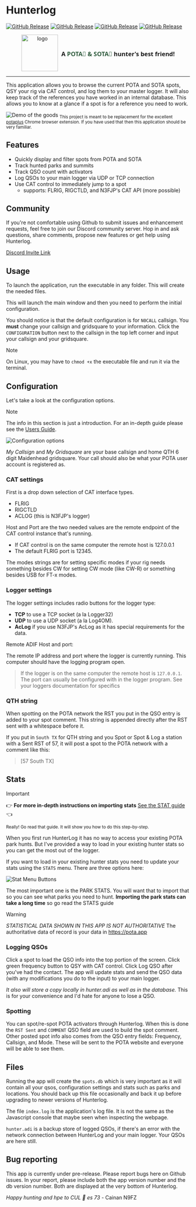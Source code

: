 # Hunterlog 
[![GitHub Release](https://img.shields.io/badge/download-windows-green)](https://github.com/cwhelchel/hunterlog/releases/download/v0.0.8/hunterlog_0.0.8.zip)
[![GitHub Release](https://img.shields.io/badge/download-linux-green)](https://github.com/cwhelchel/hunterlog/releases/download/v0.0.8/hunterlog-ubuntu_0.0.8.zip)
[![GitHub Release](https://img.shields.io/badge/download-mac-green)](https://github.com/cwhelchel/hunterlog/releases/download/v0.0.6/hunterlog-macos_0.0.6.zip)
[![GitHub Release](https://img.shields.io/github/v/release/cwhelchel/hunterlog?style=flat-square)](https://github.com/cwhelchel/hunterlog/releases)

<div align=center style="display:flex;align-items: center; justify-content: center;">
    <img src="src/assets/logo.png" width="100" title="logo" />
    <h3 style="font-family: 'Segoe UI';margin-left:10px">A <span style="color:#305c3e"> POTA🌳 & SOTA🗻</span> hunter's best friend!</h3>
    
</div>
<hr/>

This application allows you to browse the current POTA and SOTA spots, QSY your rig via
CAT control, and log them to your master logger. It will also keep track of the references you have worked in an internal database. This allows you to know at a glance if a spot is for a reference you need to work.

![Demo of the goods](docs/img/demo.gif)
<sub>This project is meant to be replacement for the excellent [potaplus](https://dwestbrook.net/projects/potaplus/) Chrome browser extension. If you have used that then this application should be very familiar.</sub>

## Features

* Quickly display and filter spots from POTA and SOTA
* Track hunted parks and summits
* Track QSO count with activators
* Log QSOs to your main logger via UDP or TCP connection
* Use CAT control to immediately jump to a spot
  * supports: FLRIG, RIGCTLD, and N3FJP's CAT API (more possible)

## Community

If you're not comfortable using Github to submit issues and enhancement requests, feel free to join our Discord community server. Hop in and ask questions, share comments, propose new features or get help using Hunterlog.

[Discord Invite Link](https://discord.gg/DfqMVMuMnG)

## Usage

To launch the application, run the executable in any folder. This will create the needed files.

This will launch the main window and then you need to perform the initial configuration.

You should notice is that the default configuration is for `N0CALL` callsign. You **must** change your callsign and gridsquare to your information. Click the `CONFIGURATION` button next to the callsign in the top left corner and input your callsign and your gridsquare. 

> [!NOTE]
> On Linux, you may have to `chmod +x` the executable file and run it via the terminal.

## Configuration

Let's take a look at the configuration options. 

> [!NOTE]
> The info in this section is just a introduction. For an in-depth guide please see the [Users Guide](docs/USER_GUIDE.md).

![Configuration options](docs/img/config.png)

*My Callsign* and *My Gridsquare* are your base callsign and home QTH 6 digit Maidenhead gridsquare. Your call should also be what your POTA user account is registered as. 

### CAT settings 
First is a drop down selection of CAT interface types. 
* FLRIG
* RIGCTLD
* ACLOG (this is N3FJP's logger)

Host and Port are the two needed values are the remote endpoint of the CAT control instance that's running.
* If CAT control is on the same computer the remote host is 127.0.0.1
* The default FLRIG port is 12345. 

The modes strings are for setting specific modes if your rig needs something
besides CW for setting CW mode (like CW-R) or something besides USB for FT-x modes.

### Logger settings

The logger settings includes radio buttons for the logger type:

* **TCP**  to use a TCP socket (a la Logger32) 
* **UDP** to use a UDP socket (a la Log4OM). 
* **AcLog** if you use N3FJP's AcLog as it has special requirements for the data.

Remote ADIF Host and port:

The remote IP address and port where the logger is currently running. This computer should have the logging program open.

> If the logger is on the same computer the remote host is `127.0.0.1`.
> The port can usually be configured with in the logger program. See your loggers
> documentation for specifics

### QTH string

When spotting on the POTA network the RST you put in the QSO entry is added to your spot comment. This string is appended directly after the RST sent with a whitespace before it.

If you put in `South TX` for QTH string and you Spot or Spot & Log a station with a Sent
RST of 57, it will post a spot to the POTA network with a comment like this:

> [57 South TX]

## Stats

> [!IMPORTANT]
> 👉 **For more in-depth instructions on importing stats** [See the STAT guide](docs/STATS.md) 👈
> 
> <sub>Really! Go read that guide. It will show you how to do this step-by-step.</sub>

When you first run HunterLog it has no way to access your existing POTA park
hunts. But I've provided a way to load in your existing hunter stats so you can
get the most out of the logger. 

If you want to load in your existing hunter stats you need to update your stats using the `STATS` menu. There are three options here: 


![Stat Menu Buttons](docs/img/stats.png)

The most important one is the PARK STATS. You will want that to import that so
you can see what parks you need to hunt. 
**Importing the park stats can take a long time** so go read the STATS guide

> [!WARNING]
>*STATISTICAL DATA SHOWN IN THIS APP IS NOT AUTHORITATIVE* The authoritative data
of record is your data in https://pota.app

### Logging QSOs

Click a spot to load the QSO info into the top portion of the screen. Click green frequency button to QSY with CAT control. Click Log QSO after you've had the contact. The app will update stats and send the QSO data (with any modifications you do to the input) to your main logger. 

*It also will store a copy locally in hunter.adi as well as in the database.* This
is for your convenience and I'd hate for anyone to lose a QSO.

### Spotting

You can spot/re-spot POTA activators through Hunterlog. When this is done the 
`RST Sent` and `COMMENT` QSO field are used to build the spot comment. Other
posted spot info also comes from the QSO entry fields: Frequency, Callsign, and Mode.
These will be sent to the POTA website and everyone will be able to see them.

## Files

Running the app will create the `spots.db` which is very important as it will 
contain all your qsos, configuration settings and stats such as parks and 
locations. You should back up this file occasionally and back it up before upgrading
to newer versions of Hunterlog.

The file `index.log` is the application's log file. It is not the same as the 
Javascript console that maybe seen when inspecting the webpage.

`hunter.adi` is a backup store of logged QSOs, if there's an error with the network
connection between HunterLog and your main logger. Your QSOs are here still.


## Bug reporting

This app is currently under pre-release. Please report bugs here on Github 
issues. In your report, please include both the app version number and the db
version number. Both are displayed at the very bottom of Hunterlog.


*Happy hunting and hpe to CUL 🍻 es 73*
\- Cainan N9FZ
